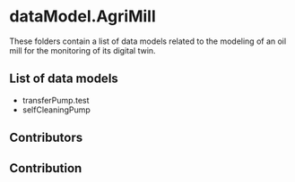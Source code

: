 # dataModel.AgriMill

These folders contain a list of data models related to the modeling of an oil mill for the monitoring of its digital twin.

## List of data models

- transferPump.test
- selfCleaningPump

## Contributors

## Contribution

